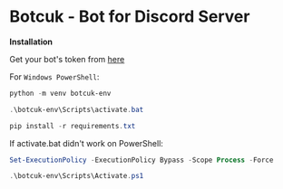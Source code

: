 # Botcuk - Bot for Discord Server

**Installation**

Get your bot's token from [here](https://discord.com/developers "Discord Developer Portal")

For ```Windows PowerShell```:
```powershell
python -m venv botcuk-env

.\botcuk-env\Scripts\activate.bat

pip install -r requirements.txt 
```

If activate.bat didn't work on PowerShell:
```powershell
Set-ExecutionPolicy -ExecutionPolicy Bypass -Scope Process -Force

.\botcuk-env\Scripts\Activate.ps1
```

